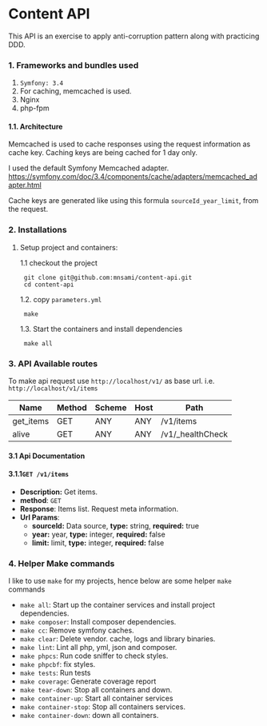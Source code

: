 # Content API

This API is an exercise to apply anti-corruption pattern along with practicing DDD.

### 1. Frameworks and bundles used
    
1. `Symfony: 3.4`
2. For caching, memcached is used.
3. Nginx
4. php-fpm
    
#### 1.1. Architecture

Memcached is used to cache responses using the request information as cache key.
Caching keys are being cached for 1 day only.

I used the default Symfony Memcached adapter.
https://symfony.com/doc/3.4/components/cache/adapters/memcached_adapter.html

Cache keys are generated like using this formula `sourceId_year_limit`, from the request.
    
### 2. Installations

1. Setup project and containers:

    1.1 checkout the project
    
        git clone git@github.com:mnsami/content-api.git
        cd content-api
        
    1.2. copy `parameters.yml`
    
        make
    
    1.3. Start the containers and install dependencies

        make all

### 3. API Available routes

To make api request use `http://localhost/v1/` as base url.
i.e. `http://localhost/v1/items` 


|  Name|                 Method|   Scheme|   Host|   Path|
|--------------------|--------|--------|------|---------------------|
|  get_items|       GET|     ANY|      ANY|    /v1/items|
|  alive|                GET|      ANY|      ANY|    /v1/_healthCheck|

#### 3.1 Api Documentation

#### 3.1.1`GET /v1/items`
- **Description:** Get items.
- **method**: `GET`
- **Response**: Items list. Request meta information.
- **Url Params**:
  - **sourceId:** Data source, **type:** string, **required:** true
  - **year:** year, **type:** integer, **required:** false
  - **limit:** limit, **type:** integer, **required:** false

### 4. Helper Make commands

I like to use `make` for my projects, hence below are some helper `make` commands

- `make all`: Start up the container services and install project dependencies.
- `make composer`: Install composer dependencies.
- `make cc`: Remove symfony caches.
- `make clear`: Delete vendor. cache, logs and library binaries.
- `make lint`: Lint all php, yml, json and composer.
- `make phpcs`: Run code sniffer to check styles.
- `make phpcbf`: fix styles.
- `make tests`: Run tests
- `make coverage`: Generate coverage report
- `make tear-down`: Stop all containers and down.
- `make container-up`: Start all container services
- `make container-stop`: Stop all containers services.
- `make container-down`: down all containers.
